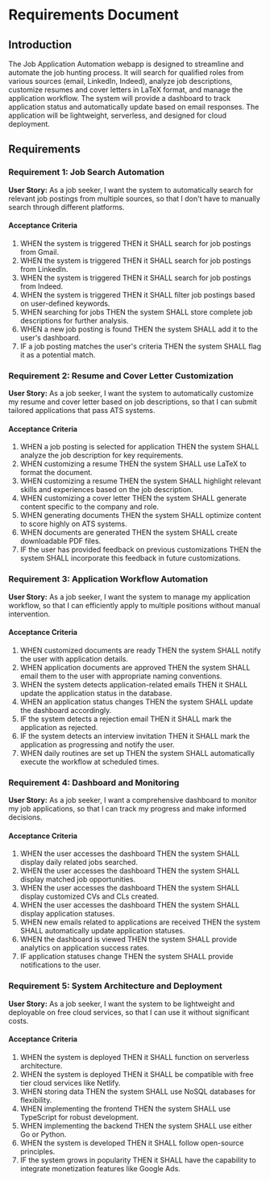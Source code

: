 # Requirements Document

## Introduction

The Job Application Automation webapp is designed to streamline and automate the job hunting process. It will search for qualified roles from various sources (email, LinkedIn, Indeed), analyze job descriptions, customize resumes and cover letters in LaTeX format, and manage the application workflow. The system will provide a dashboard to track application status and automatically update based on email responses. The application will be lightweight, serverless, and designed for cloud deployment.

## Requirements

### Requirement 1: Job Search Automation

**User Story:** As a job seeker, I want the system to automatically search for relevant job postings from multiple sources, so that I don't have to manually search through different platforms.

#### Acceptance Criteria

1. WHEN the system is triggered THEN it SHALL search for job postings from Gmail.
2. WHEN the system is triggered THEN it SHALL search for job postings from LinkedIn.
3. WHEN the system is triggered THEN it SHALL search for job postings from Indeed.
4. WHEN the system is triggered THEN it SHALL filter job postings based on user-defined keywords.
5. WHEN searching for jobs THEN the system SHALL store complete job descriptions for further analysis.
6. WHEN a new job posting is found THEN the system SHALL add it to the user's dashboard.
7. IF a job posting matches the user's criteria THEN the system SHALL flag it as a potential match.

### Requirement 2: Resume and Cover Letter Customization

**User Story:** As a job seeker, I want the system to automatically customize my resume and cover letter based on job descriptions, so that I can submit tailored applications that pass ATS systems.

#### Acceptance Criteria

1. WHEN a job posting is selected for application THEN the system SHALL analyze the job description for key requirements.
2. WHEN customizing a resume THEN the system SHALL use LaTeX to format the document.
3. WHEN customizing a resume THEN the system SHALL highlight relevant skills and experiences based on the job description.
4. WHEN customizing a cover letter THEN the system SHALL generate content specific to the company and role.
5. WHEN generating documents THEN the system SHALL optimize content to score highly on ATS systems.
6. WHEN documents are generated THEN the system SHALL create downloadable PDF files.
7. IF the user has provided feedback on previous customizations THEN the system SHALL incorporate this feedback in future customizations.

### Requirement 3: Application Workflow Automation

**User Story:** As a job seeker, I want the system to manage my application workflow, so that I can efficiently apply to multiple positions without manual intervention.

#### Acceptance Criteria

1. WHEN customized documents are ready THEN the system SHALL notify the user with application details.
2. WHEN application documents are approved THEN the system SHALL email them to the user with appropriate naming conventions.
3. WHEN the system detects application-related emails THEN it SHALL update the application status in the database.
4. WHEN an application status changes THEN the system SHALL update the dashboard accordingly.
5. IF the system detects a rejection email THEN it SHALL mark the application as rejected.
6. IF the system detects an interview invitation THEN it SHALL mark the application as progressing and notify the user.
7. WHEN daily routines are set up THEN the system SHALL automatically execute the workflow at scheduled times.

### Requirement 4: Dashboard and Monitoring

**User Story:** As a job seeker, I want a comprehensive dashboard to monitor my job applications, so that I can track my progress and make informed decisions.

#### Acceptance Criteria

1. WHEN the user accesses the dashboard THEN the system SHALL display daily related jobs searched.
2. WHEN the user accesses the dashboard THEN the system SHALL display matched job opportunities.
3. WHEN the user accesses the dashboard THEN the system SHALL display customized CVs and CLs created.
4. WHEN the user accesses the dashboard THEN the system SHALL display application statuses.
5. WHEN new emails related to applications are received THEN the system SHALL automatically update application statuses.
6. WHEN the dashboard is viewed THEN the system SHALL provide analytics on application success rates.
7. IF application statuses change THEN the system SHALL provide notifications to the user.

### Requirement 5: System Architecture and Deployment

**User Story:** As a job seeker, I want the system to be lightweight and deployable on free cloud services, so that I can use it without significant costs.

#### Acceptance Criteria

1. WHEN the system is deployed THEN it SHALL function on serverless architecture.
2. WHEN the system is deployed THEN it SHALL be compatible with free tier cloud services like Netlify.
3. WHEN storing data THEN the system SHALL use NoSQL databases for flexibility.
4. WHEN implementing the frontend THEN the system SHALL use TypeScript for robust development.
5. WHEN implementing the backend THEN the system SHALL use either Go or Python.
6. WHEN the system is developed THEN it SHALL follow open-source principles.
7. IF the system grows in popularity THEN it SHALL have the capability to integrate monetization features like Google Ads.